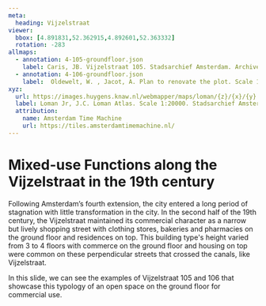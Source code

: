 ```yaml
---
meta:
  heading: Vijzelstraat
viewer:
  bbox: [4.891831,52.362915,4.892601,52.363332]
  rotation: -283
allmaps:
  - annotation: 4-105-groundfloor.json
    label: Caris, JB. Vijzelstraat 105. Stadsarchief Amsterdam. Archive of the Building and Housing Inspection Service- construction drawings. 1879
  - annotation: 4-106-groundfloor.json
    label:  Oldewelt, W. , Jacot, A. Plan to renovate the plot. Scale 1:100. Stadsarchief Amsterdam. Amsterdam City Archives Collection- construction drawings. 1865
xyz:
  url: https://images.huygens.knaw.nl/webmapper/maps/loman/{z}/{x}/{y}.jpeg
  label: Loman Jr, J.C. Loman Atlas. Scale 1:20000. Stadsarchief Amsterdam. 1876.
  attribution:
    name: Amsterdam Time Machine
    url: https://tiles.amsterdamtimemachine.nl/
---
```

# Mixed-use Functions along the Vijzelstraat in the 19th century
Following Amsterdam’s fourth extension, the city entered a long period of stagnation with little transformation in the city. In the second half of the 19th century, the Vijzelstraat maintained its commercial character as a narrow but lively shopping street with clothing stores, bakeries and pharmacies on the ground floor and residences on top. This building type's height varied from 3 to 4 floors with commerce on the ground floor and housing on top were common on these perpendicular streets that crossed the canals, like Vijzelstraat.

In this slide, we can see the examples of Vijzelstraat 105 and 106 that showcase this typology of an open space on the ground floor for commercial use.

